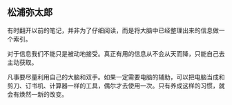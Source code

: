 
## 松浦弥太郎

有时翻开以前的笔记，并非为了仔细阅读，而是将大脑中已经整理出来的信息做一个索引。

对于信息我们不能只是被动地接受。真正有用的信息从不会从天而降，只能自己去主动获取。

凡事要尽量利用自己的大脑和双手。如果一定需要电脑的辅助，可以把电脑当成和剪刀、订书机、计算器一样的工具，偶尔才去使用一次。只有养成这样的习惯，就会有焕然一新的改变。

